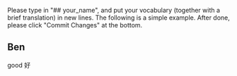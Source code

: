 Please type in "## your_name", and put your vocabulary (together with a brief translation) in new lines. 
The following is a simple example. After done, please click "Commit Changes" at the bottom. 

## Ben

good 好
